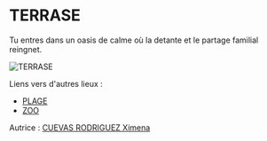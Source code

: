 # TERRASE 

Tu entres dans un oasis de calme où la detante et le partage familial reingnet.

![TERRASE](https://cdn.clevacances.com/images/locations/35/HLOBRE0351000603/b9.jpg?1612545704)

Liens vers d'autres lieux :

- [PLAGE](PLAGE.md)
- [ZOO](ZOO.md)

Autrice : [CUEVAS RODRIGUEZ Ximena](https://github.com/xicuevasro)
